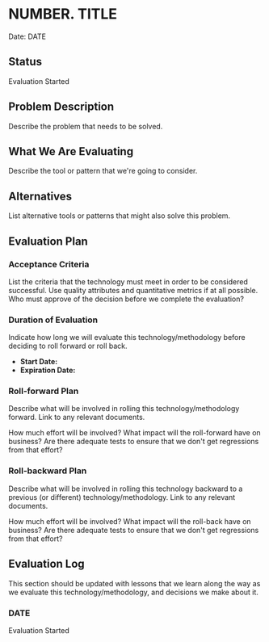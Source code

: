 # NUMBER. TITLE

Date: DATE

## Status

Evaluation Started

## Problem Description

Describe the problem that needs to be solved.

## What We Are Evaluating

Describe the tool or pattern that we're going to consider.

## Alternatives

List alternative tools or patterns that might also solve this problem.

## Evaluation Plan

### Acceptance Criteria

List the criteria that the technology must meet in order to be considered successful. Use quality attributes and quantitative metrics if at all possible.
Who must approve of the decision before we complete the evaluation?

### Duration of Evaluation

Indicate how long we will evaluate this technology/methodology before deciding to roll forward or roll back.

* **Start Date:** 
* **Expiration Date:** 

### Roll-forward Plan

Describe what will be involved in rolling this technology/methodology forward. 
Link to any relevant documents.

How much effort will be involved? 
What impact will the roll-forward have on business?
Are there adequate tests to ensure that we don't get regressions from that effort?

### Roll-backward Plan

Describe what will be involved in rolling this technology backward to a previous (or different) technology/methodology. 
Link to any relevant documents.

How much effort will be involved? 
What impact will the roll-back have on business?
Are there adequate tests to ensure that we don't get regressions from that effort?

## Evaluation Log

This section should be updated with lessons that we learn along the way as we evaluate this technology/methodology, and decisions we make about it.

### DATE

Evaluation Started
